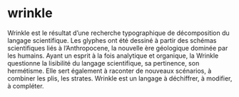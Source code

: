 # wrinkle

Wrinkle est le résultat d’une recherche typographique de décomposition du langage scientifique. Les glyphes ont été dessiné à partir des schémas scientifiques liés à l’Anthropocene, la nouvelle ère géologique dominée par les humains. Ayant un esprit à la fois analytique et organique, la Wrinkle questionne la lisibilité du langage scientifique, sa pertinence, son hermétisme. Elle sert également à raconter de nouveaux scénarios, à combiner les plis, les strates. Wrinkle est un langage à déchiffrer, à modifier, à compléter.
